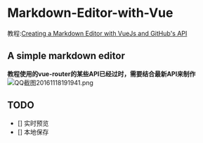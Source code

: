 # Markdown-Editor-with-Vue

教程:[Creating a Markdown Editor with VueJs and GitHub's API](https://coligo.io/markdown-editor-vuejs/)

## A simple markdown editor

__教程使用的vue-router的某些API已经过时，需要结合最新API来制作__
![QQ截图20161118191941.png](https://ooo.0o0.ooo/2016/11/18/582ee51eb2bdc.png)

## TODO
- [] 实时预览
- [] 本地保存
